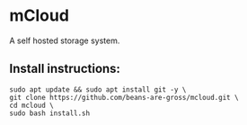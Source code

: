 # mCloud

A self hosted storage system.

## Install instructions:

```
sudo apt update && sudo apt install git -y \
git clone https://github.com/beans-are-gross/mcloud.git \
cd mcloud \
sudo bash install.sh
```
